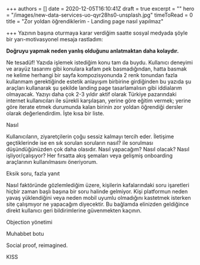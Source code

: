 +++
authors = []
date = 2020-12-05T16:10:41Z
draft = true
excerpt = ""
hero = "/images/new-data-services-uo-qyr28hs0-unsplash.jpg"
timeToRead = 0
title = "Zor yoldan öğrendiklerim - Landing page nasıl yapılmaz"

+++
Yazının başına oturmaya karar verdiğim saatte sosyal medyada şöyle bir yarı-motivasyonel mesaja rastladım:

**Doğruyu yapmak neden yanlış olduğunu anlatmaktan daha kolaydır.**

Ne tesadüf! Yazıda işlemek istediğim konu tam da buydu. Kullanıcı deneyimi ve arayüz tasarımı gibi konulara kafam pek basmadığından, hatta basmak ne kelime herhangi bir sayfa kompozisyonunda 2 renk tonundan fazla kullanmam gerektiğinde estetik anlayışım birbirine girdiğinden bu yazıda şu araçları kullanarak şu şekilde landing page tasarlamalısın gibi iddialarım olmayacak. Yazıyı daha çok 2-3 yıldır aktif olarak Türkiye pazarındaki internet kullanıcıları ile sürekli karşılaşan, yerine göre eğitim vermek; yerine göre iterate etmek durumunda kalan birinin zor yoldan öğrendiği dersler olarak değerlendirdim. İşte kısa bir liste.

Nasıl

Kullanıcıların, ziyaretçilerin çoğu sessiz kalmayı tercih eder. İletişime geçtiklerinde ise en sık sorulan soruların nasıl? ile sorulması düşündüğünüzden çok daha olasıdır. Nasıl yapacağım? Nasıl olacak? Nasıl işliyor/çalışıyor? Her fırsatta akış şemaları veya gelişmiş onboarding araçlarının kullanılmasını öneriyorum.

Eksik soru, fazla yanıt

Nasıl faktöründe gözlemlediğim üzere, kişilerin kafalarındaki soru işaretleri hiçbir zaman başlı başına bir soru halinde gelmiyor. Kişi platformun neden yavaş yüklendiğini veya neden mobil uyumlu olmadığını kastetmek isterken site çalışmıyor ne yapacağım diyecektir. Bu bağlamda elinizden geldiğince direkt kullanıcı geri bildirimlerine güvenmekten kaçının.

Objection yönetimi

Muhabbet botu

Social proof, reimagined.

KISS